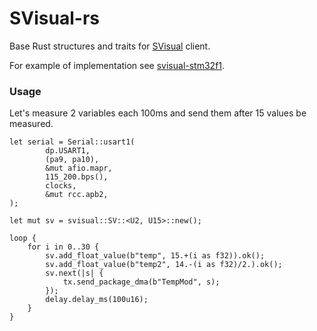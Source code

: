 # SVisual-rs

Base Rust structures and traits for [SVisual](https://github.com/Tyill/SVisual/) client.

For example of implementation see [svisual-stm32f1](https://github.com/burrbull/svisual-stm32f1/).

### Usage

Let's measure 2 variables each 100ms and send them after 15 values be measured.
```
let serial = Serial::usart1(
        dp.USART1,
        (pa9, pa10),
        &mut afio.mapr,
        115_200.bps(),
        clocks,
        &mut rcc.apb2,
);

let mut sv = svisual::SV::<U2, U15>::new();

loop {
    for i in 0..30 {
        sv.add_float_value(b"temp", 15.+(i as f32)).ok();
        sv.add_float_value(b"temp2", 14.-(i as f32)/2.).ok();
        sv.next(|s| {
            tx.send_package_dma(b"TempMod", s);
        });
        delay.delay_ms(100u16);
    }
}
```
